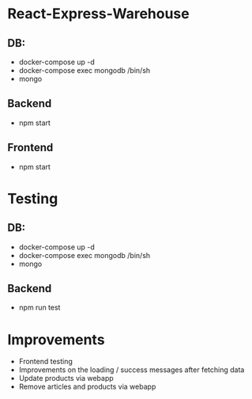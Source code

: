 # React-Express-Warehouse

## DB:
- docker-compose up -d
- docker-compose exec mongodb /bin/sh
- mongo

## Backend
- npm start

## Frontend
- npm start

# Testing

## DB:
- docker-compose up -d
- docker-compose exec mongodb /bin/sh
- mongo

## Backend
- npm run test

# Improvements
- Frontend testing
- Improvements on the loading / success messages after fetching data
- Update products via webapp
- Remove articles and products via webapp